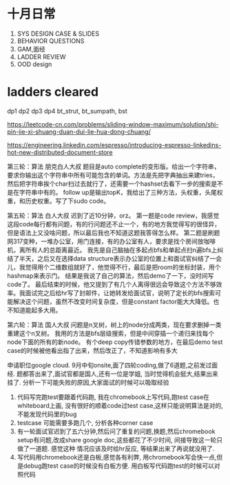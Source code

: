 # 十月日常
1. SYS DESIGN CASE & SLIDES
2. BEHAVIOR QUESTIONS
3. GAM,面经
4. LADDER REVIEW
5. OOD design

# ladders cleared
dp1 dp2 dp3 dp4
bt_strut, bt_sumpath, bst

https://leetcode-cn.com/problems/sliding-window-maximum/solution/shi-pin-jie-xi-shuang-duan-dui-lie-hua-dong-chuang/

https://engineering.linkedin.com/espresso/introducing-espresso-linkedins-hot-new-distributed-document-store


第三轮：算法 朋克白人大叔
题目是auto complete的变形版。给出一个字符串，要求你输出这个字符串中所有可能包含的单词。方法是先把字典抽出来建tries，然后把字符串挨个char扫过去就行了，还需要一个hashset去看下一步的搜索是不是在字符串中有的。
follow up是输出topK，我给出了三种方法，头权重，头尾权重，和历史权重。写了下sudo code。

第五轮：算法 白人大叔
迟到了近10分钟，orz。
第一题是code review，我感觉这段code每行都有问题，有的行问题还不止一个，有的地方我觉得写的很怪异，但是语法上又没啥问题，所以最后我也不知道这题我答得怎么样。
第二题是刷题网317变种，一堆办公室，用门连接，有的办公室有人，要求是找个房间放咖啡机，离所有人的总距离最近。
我先是自己脑抽在多起点bfs和单起点扫n遍bfs上纠结了半天，之后又在选择data structure表示办公室的位置上和面试官纠结了一会儿，我觉得用个二维数组就好了，他觉得不行，最后是把room的坐标封装，用个hashmap来表示门。
结果是我说了自己的算法，然后demo了一下，没时间写code了。
最后结束的时候，他又提到了有几个人离得很远会导致这个方法不够效率。我面试完之后给hr写了封邮件，让她转发给面试官，说明了定长的bfs搜索可能解决这个问题，虽然不改变时间复杂度，但是constant factor能大大降低。也不知道能起多大用。

第六轮：算法 国人大叔
问题是n叉树，树上的node分成两类，现在要求删掉一类重建这个n叉树。
我用的方法是bfs层级搜索，但是中间穿插一个递归来找每个node下面的所有的新node。
有个deep copy传错参数的地方，在最后demo test case的时候被他看出指了出来，然后改正了，不知道影响有多大


申请职位google cloud. 9月中旬onsite,面了四轮coding,做了6道题,之前发过面经.
题都答出来了,面试官都是国人,还有一位是学姐, 当时觉得机会挺大,结果出来挂了. 分析一下可能失败的原因,大家面试的时候可以吸取经验
1. 代码写完跑test要跟着代码跑, 我在chromebook上写代码,跑test case在whiteboard上画, 没有很好的顺着code过test case,这样只能说明算法是对的,不能发现代码里的bug
2. testcase 可能需要多跑几个, 分析各种corner case
3. 有一轮面试官迟到了五六分钟,然后问了重复的问题,换题,然后chromebook setup有问题,改成share google doc,这些都花了不少时间, 间接导致这一轮只做了一道题. 感觉这种
   情况应该及时给hr反应, 等结果出来了再说就没用了.
4. 写代码用chromebook还是白板,感觉各有利弊, 用chromebook写会快一点,但是debug跑test case的时候没有白板方便. 用白板写代码跑test的时候可以对照代码